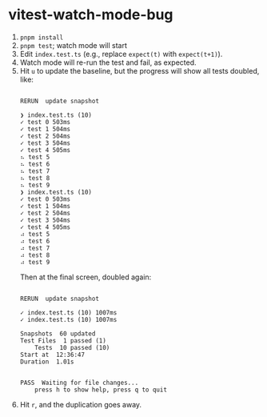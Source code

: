 # vitest-watch-mode-bug

1. `pnpm install`
1. `pnpm test`; watch mode will start
1. Edit `index.test.ts` (e.g., replace `expect(t)` with `expect(t+1)`).
1. Watch mode will re-run the test and fail, as expected.
1. Hit `u` to update the baseline, but the progress will show all tests doubled, like:
    ```

    RERUN  update snapshot

    ❯ index.test.ts (10)
    ✓ test 0 503ms
    ✓ test 1 504ms
    ✓ test 2 504ms
    ✓ test 3 504ms
    ✓ test 4 505ms
    ⠦ test 5
    ⠦ test 6
    ⠦ test 7
    ⠦ test 8
    ⠦ test 9
    ❯ index.test.ts (10)
    ✓ test 0 503ms
    ✓ test 1 504ms
    ✓ test 2 504ms
    ✓ test 3 504ms
    ✓ test 4 505ms
    ⠴ test 5
    ⠴ test 6
    ⠴ test 7
    ⠴ test 8
    ⠴ test 9
    ```
    Then at the final screen, doubled again:
    ```

    RERUN  update snapshot

    ✓ index.test.ts (10) 1007ms
    ✓ index.test.ts (10) 1007ms

    Snapshots  60 updated 
    Test Files  1 passed (1)
        Tests  10 passed (10)
    Start at  12:36:47
    Duration  1.01s


    PASS  Waiting for file changes...
        press h to show help, press q to quit
    ```
1. Hit `r`, and the duplication goes away.

